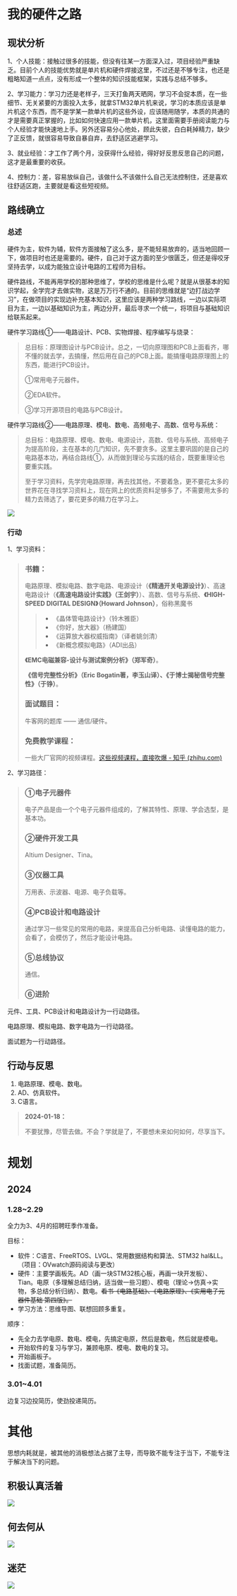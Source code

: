 # 我的硬件之路

## 现状分析

1、个人技能：接触过很多的技能，但没有往某一方面深入过，项目经验严重缺乏。目前个人的技能优势就是单片机和硬件焊接这里，不过还是不够专注，也还是粗略知道一点点，没有形成一个整体的知识技能框架，实践与总结不够多。

2、学习能力：学习力还是老样子，三天打鱼两天晒网，学习不会捉本质，在一些细节、无关紧要的方面投入太多，就拿STM32单片机来说，学习的本质应该是单片机这个东西，而不是学某一款单片机的这些外设，应该随用随学，本质的共通的才是需要真正掌握的，比如如何快速应用一款单片机，这里面需要手册阅读能力与个人经验才能快速地上手。另外还容易分心他处，顾此失彼，白白耗掉精力，缺少了正反馈，就很容易导致自暴自弃，去舒适区逃避学习。

3、就业经验：才工作了两个月，没获得什么经验，得好好反思反思自己的问题，这才是最重要的收获。

4、控制力：差，容易放纵自己，该做什么不该做什么自己无法控制住，还是喜欢往舒适区跑，主要就是看这些短视频。





## 路线确立

### 总述

硬件为主，软件为辅，软件方面接触了这么多，是不能轻易放弃的，适当地回顾一下，做项目时也还是需要的。硬件，自己对于这方面的至少很匮乏，但还是得咬牙坚持去学，以成为能独立设计电路的工程师为目标。

硬件路线，不能再用学校的那种思维了，学校的思维是什么呢？就是从很基本的知识学起，全学完才去做实物，这是万万行不通的。目前的思维就是“边打战边学习”，在做项目的实现边补充基本知识，这里应该是两种学习路线，一边以实际项目为主，一边以基础知识为主，两边分开，最后寻求一个统一，将项目与基础知识给联系起来。

硬件学习路线①——电路设计、PCB、实物焊接、程序编写与烧录：

>总目标：原理图设计与PCB设计。总之，一切向原理图和PCB上面看齐，哪不懂的就去学，去搞懂，然后用在自己的PCB上面。能搞懂电路原理图上的东西，能进行PCB设计。
>
>①常用电子元器件。
>
>②EDA软件。
>
>③学习开源项目的电路与PCB设计。

硬件学习路线②——电路原理、模电、数电、高频电子、高数、信号与系统：

>总目标：电路原理、模电、数电、电源设计，高数、信号与系统、高频电子为提高阶段，主在基本的几门知识，先不要贪多。这里主要巩固的是自己的电路基本功，再结合路线①，从而做到理论与实践的结合，既要重理论也要重实践。
>
>至于学习资料，先学完电路原理，再去找其他，不要着急，更不要花太多的世界花在寻找学习资料上，现在网上的优质资料足够多了，不需要用太多的精力去筛选了，要花更多的精力在学习上。

![](img/硬件工程师入行.png)

### 行动

1、学习资料：

> ### 书籍：
>
> 电路原理、模拟电路、数字电路、电源设计（**《精通开关电源设计》**）、高速电路设计（**《高速电路设计实践》（王剑宇）**）、高数、信号与系统、**《HIGH-SPEED DIGITAL DESIGN》（Howard Johnson）**，俗称黑魔书
>
> >- 《晶体管电路设计》（铃木雅臣）
> >- 《你好，放大器》（杨建国）
> >- 《运算放大器权威指南》（译者姚剑清）
> >- 《新概念模拟电路》（ADI出品）
>
> **《EMC电磁兼容-设计与测试案例分析》（郑军奇）**。
>
> **《信号完整性分析》（Eric Bogatin著，李玉山译）、《于博士揭秘信号完整性》（于铮）**。
>
> ### 面试题目：
>
> 牛客网的题库 —— 通信/硬件。
>
> ### 免费教学课程：
>
> 一些大厂官网的视频课程。[这些视频课程，直接吹爆 - 知乎 (zhihu.com)](https://zhuanlan.zhihu.com/p/473889715)

2、学习路径：

>### ①电子元器件
>
>电子产品是由一个个电子元器件组成的，了解其特性、原理、学会选型，是基本功。
>
>### ②硬件开发工具
>
>Altium Designer、Tina。
>
>### ③仪器工具
>
>万用表、示波器、电源、电子负载等。
>
>### ④PCB设计和电路设计
>
>通过学习一些常见的常用的电路，来提高自己分析电路、读懂电路的能力，会看了，会模仿了，然后才能设计电路。
>
>### ⑤总线协议
>
>通信。
>
>### ⑥进阶

元件、工具、PCB设计和电路设计为一行动路径。

电路原理、模拟电路、数字电路为一行动路径。

面试题为一行动路径。

## 行动与反思

1. 电路原理、模电、数电。
2. AD、仿真软件。
3. C语言。

>**2024-01-18：**
>
>不要犹豫，尽管去做。不会？学就是了，不要想未来如何如何，尽享当下。

# 规划

## 2024

### 1.28~2.29

全力为3、4月的招聘旺季作准备。

目标：

- 软件：C语言、FreeRTOS、LVGL、常用数据结构和算法、STM32 hal&LL。（项目：OVwatch源码阅读与更改）
- 硬件：主要学画板先。AD（画一块STM32核心板，再画一块开发板）、Tian。电原（多理解总结归纳，适当做一些习题）、模电（理论→仿真→实物，多总结分析归纳）、数电。~~看书《电路基础》、《电路原理》、《实用电子元器件基础 第四版》。~~
- 学习方法：思维导图、联想回顾多重复。

顺序：

- 先全力去学电原、数电、模电，先搞定电原，然后是数电，然后就是模电。
- 开始软件的复习与学习，兼顾电原、模电、数电的复习。
- 开始画板子。
- 找面试题，准备简历。



### 3.01~4.01

边复习边投简历，使劲投递简历。





# 其他

思想内耗就是，被其他的消极想法占据了主导，而导致不能专注于当下，不能专注于解决当下的问题。

## 积极认真活着

![](img/永远向前.jpg)

## 何去何从

![](img/硬件.jpg)

## 迷茫

![](img/迷茫.jpg)













